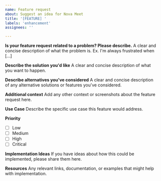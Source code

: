 ```yaml
---
name: Feature request
about: Suggest an idea for Nova Meet
title: '[FEATURE] '
labels: 'enhancement'
assignees: ''

---
```


**Is your feature request related to a problem? Please describe.**
A clear and concise description of what the problem is. Ex. I'm always frustrated when [...]

**Describe the solution you'd like**
A clear and concise description of what you want to happen.

**Describe alternatives you've considered**
A clear and concise description of any alternative solutions or features you've considered.

**Additional context**
Add any other context or screenshots about the feature request here.

**Use Case**
Describe the specific use case this feature would address.

**Priority**
- [ ] Low
- [ ] Medium  
- [ ] High
- [ ] Critical

**Implementation Ideas**
If you have ideas about how this could be implemented, please share them here.

**Resources**
Any relevant links, documentation, or examples that might help with implementation.
